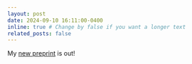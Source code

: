 ```yaml
---
layout: post
date: 2024-09-10 16:11:00-0400
inline: true # Change by false if you want a longer text
related_posts: false
---
```


My <a  href="https://arxiv.org/abs/2409.04532">new preprint</a> is out!

